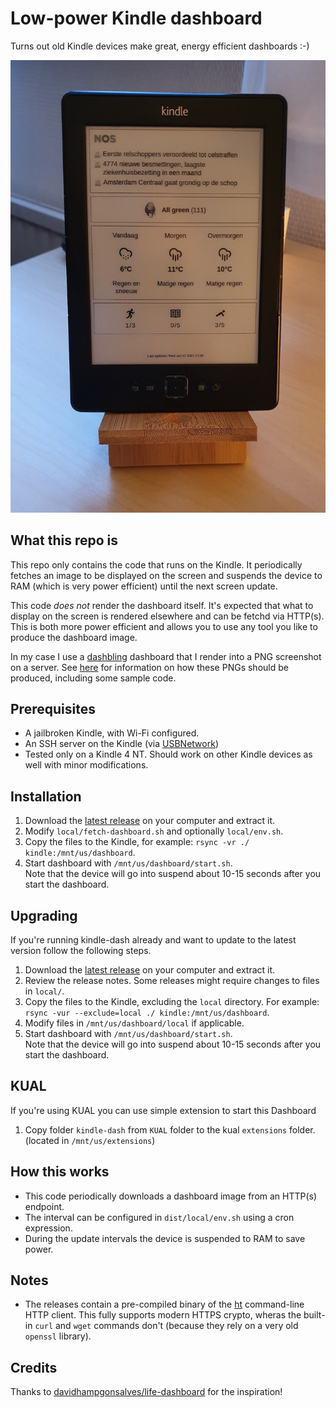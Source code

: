 # Low-power Kindle dashboard

Turns out old Kindle devices make great, energy efficient dashboards :-)

![](./example/photo.jpg)

## What this repo is

This repo only contains the code that runs on the Kindle. It periodically fetches an image to be displayed on the screen and suspends the device to RAM (which is very power efficient) until the next screen update.

This code _does not_ render the dashboard itself. It's expected that what to display on the screen is rendered elsewhere and can be fetchd via HTTP(s). This is both more power efficient and allows you to use any tool you like to produce the dashboard image.

In my case I use a [dashbling](https://github.com/pascalw/dashbling) dashboard that I render into a PNG screenshot on a server. See [here](https://github.com/pascalw/kindle-dash/blob/main/docs/tipstricks.md#producing-dashboard-images-from-a-webpage) for information on how these PNGs should be produced, including some sample code.

## Prerequisites

* A jailbroken Kindle, with Wi-Fi configured.
* An SSH server on the Kindle (via [USBNetwork](https://wiki.mobileread.com/wiki/USBNetwork))
* Tested only on a Kindle 4 NT. Should work on other Kindle devices as well with minor modifications.

## Installation

1. Download the [latest release](https://github.com/pascalw/kindle-dash/releases) on your computer and extract it.
2. Modify `local/fetch-dashboard.sh` and optionally `local/env.sh`.
3. Copy the files to the Kindle, for example: `rsync -vr ./ kindle:/mnt/us/dashboard`.
4. Start dashboard with `/mnt/us/dashboard/start.sh`.  
   Note that the device will go into suspend about 10-15 seconds after you start the dashboard.

## Upgrading

If you're running kindle-dash already and want to update to the latest version follow the following steps.

1. Download the [latest release](https://github.com/pascalw/kindle-dash/releases) on your computer and extract it.
2. Review the release notes. Some releases might require changes to files in `local/`.
3. Copy the files to the Kindle, excluding the `local` directory. For example: `rsync -vur --exclude=local ./ kindle:/mnt/us/dashboard`.
4. Modify files in `/mnt/us/dashboard/local` if applicable.
5. Start dashboard with `/mnt/us/dashboard/start.sh`.  
   Note that the device will go into suspend about 10-15 seconds after you start the dashboard.
   
## KUAL

If you're using KUAL you can use simple extension to start this Dashboard

1. Copy folder `kindle-dash` from `KUAL` folder to the kual `extensions` folder. (located in `/mnt/us/extensions`)

## How this works

* This code periodically downloads a dashboard image from an HTTP(s) endpoint.
* The interval can be configured in `dist/local/env.sh` using a cron expression.
* During the update intervals the device is suspended to RAM to save power.

## Notes

* The releases contain a pre-compiled binary of the [ht](https://github.com/ducaale/ht) command-line HTTP client. This fully supports modern HTTPS crypto, wheras the built-in `curl` and `wget` commands don't (because they rely on a very old `openssl` library).

## Credits

Thanks to [davidhampgonsalves/life-dashboard](https://github.com/davidhampgonsalves/life-dashboard) for the inspiration!
